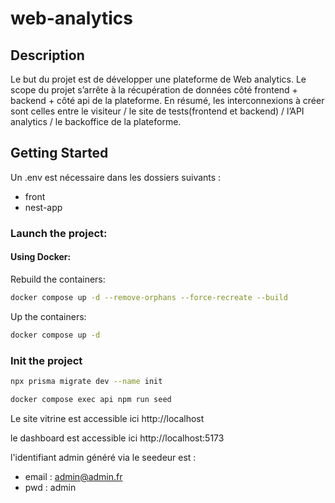 # web-analytics

## Description
Le but du projet est de développer une plateforme de Web analytics.
Le scope du projet s’arrête à la récupération de données côté frontend + backend + côté api de la plateforme. En
résumé, les interconnexions à créer sont celles entre le visiteur / le site de tests(frontend et backend) / l’API
analytics / le backoffice de la plateforme.

## Getting Started

Un .env est nécessaire dans les dossiers suivants : 

 - front 
 - nest-app


### Launch the project:

#### Using Docker:

Rebuild the containers:
```bash
docker compose up -d --remove-orphans --force-recreate --build
```

Up the containers:
```bash
docker compose up -d
```

### Init the project
```bash
npx prisma migrate dev --name init
```

```bash
docker compose exec api npm run seed
```


Le site vitrine est accessible ici
http://localhost

le dashboard est accessible ici
http://localhost:5173


l'identifiant admin généré via le seedeur est : 
- email : admin@admin.fr
- pwd : admin
